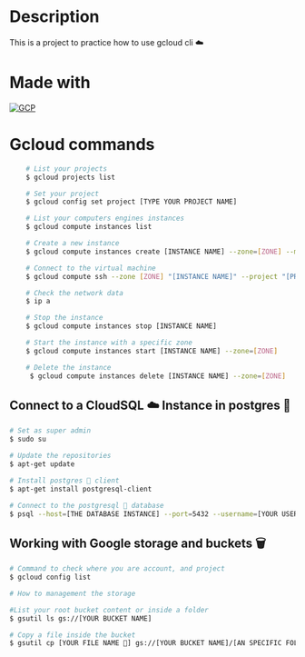 # Description
This is a project to practice how to use gcloud cli ☁️

# Made with
[![GCP](https://img.shields.io/badge/GCP-489f50?style=for-the-badge&logo=googlecloud&logoColor=white&labelColor=000000)]()

# Gcloud commands

```sh
    # List your projects
    $ gcloud projects list

    # Set your project
    $ gcloud config set project [TYPE YOUR PROJECT NAME]

    # List your computers engines instances
    $ gcloud compute instances list

    # Create a new instance
    $ gcloud compute instances create [INSTANCE NAME] --zone=[ZONE] --machine-type=[MACHINE TYPE] --image=[VIRTUAL MACHINE TYPE]

    # Connect to the virtual machine
    $ gcloud compute ssh --zone [ZONE] "[INSTANCE NAME]" --project "[PROJECT NAME]"

    # Check the network data
    $ ip a

    # Stop the instance
    $ gcloud compute instances stop [INSTANCE NAME]

    # Start the instance with a specific zone
    $ gcloud compute instances start [INSTANCE NAME] --zone=[ZONE]

    # Delete the instance
     $ gcloud compute instances delete [INSTANCE NAME] --zone=[ZONE]
```

## Connect to a CloudSQL ☁️ Instance in postgres 🐘

```sh
# Set as super admin
$ sudo su

# Update the repositories
$ apt-get update

# Install postgres 🐘 client
$ apt-get install postgresql-client

# Connect to the postgresql 🐘 database
$ psql --host=[THE DATABASE INSTANCE] --port=5432 --username=[YOUR USERNAME] --password --dbname=[YOUR DATABASE NAME]
```

## Working with Google storage and buckets 🗑️

```sh
# Command to check where you are account, and project
$ gcloud config list

# How to management the storage

#List your root bucket content or inside a folder
$ gsutil ls gs://[YOUR BUCKET NAME]

# Copy a file inside the bucket
$ gsutil cp [YOUR FILE NAME 📝] gs://[YOUR BUCKET NAME]/[AN SPECIFIC FOLDER 📁]
```